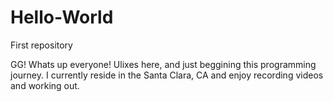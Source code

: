 # Hello-World
First repository

GG! Whats up everyone! Ulixes here, and just beggining this programming journey. 
I currently reside in the Santa Clara, CA and enjoy recording videos and working out. 
